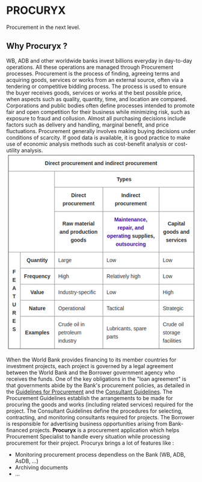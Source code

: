 # PROCURYX
Procurement in the next level.

## Why Procuryx ?
WB, ADB and other worldwide banks invest billions everyday in day-to-day operations. All these operations are managed through Procurement processes. Procurement is the process of finding, agreeing terms and acquiring goods, services or works from an external source, often via a tendering or competitive bidding process. The process is used to ensure the buyer receives goods, services or works at the best possible price, when aspects such as quality, quantity, time, and location are compared. Corporations and public bodies often define processes intended to promote fair and open competition for their business while minimizing risk, such as exposure to fraud and collusion. Almost all purchasing decisions include factors such as delivery and handling, marginal benefit, and price fluctuations. Procurement generally involves making buying decisions under conditions of scarcity. If good data is available, it is good practice to make use of economic analysis methods such as cost-benefit analysis or cost-utility analysis.
![Types of procurement](/media/pres_1.png)

When the World Bank provides financing to its member countries for investment projects, each project is governed by a legal agreement between the World Bank and the Borrower government agency who receives the funds. One of the key obligations in the "loan agreement" is that governments abide by the Bank's procurement policies, as detailed in the [Guidelines for Procurement](http://pubdocs.worldbank.org/pubdocs/publicdoc/2016/3/492221459454433323/Procurement-GuidelinesEnglishJuly12014.pdf) and the [Consultant Guidelines](http://pubdocs.worldbank.org/en/894361459190142673/ProcurementConsultantHiringGuidelinesEngJuly2014.pdf). The Procurement Guidelines establish the arrangements to be made for procuring the goods and works (including related services) required for the project. The Consultant Guidelines define the procedures for selecting, contracting, and monitoring consultants required for projects. The Borrower is responsible for advertising business opportunities arising from Bank-financed projects.
**Procuryx** is a procurement application which helps Procurement Specialist to handle every situation while processing procurement for their project. Procuryx brings a lot of features like :
- Monitoring procurement process dependless on the Bank (WB, ADB, AsDB, ...)
- Archiving documents
- ...
